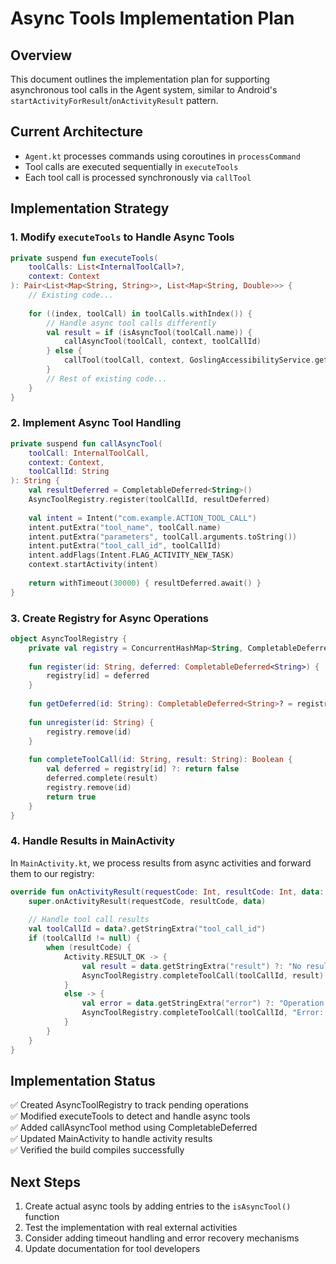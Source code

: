 # Async Tools Implementation Plan

## Overview
This document outlines the implementation plan for supporting asynchronous tool calls in the Agent system, similar to Android's `startActivityForResult`/`onActivityResult` pattern.

## Current Architecture
- `Agent.kt` processes commands using coroutines in `processCommand`
- Tool calls are executed sequentially in `executeTools` 
- Each tool call is processed synchronously via `callTool`

## Implementation Strategy

### 1. Modify `executeTools` to Handle Async Tools

```kotlin
private suspend fun executeTools(
    toolCalls: List<InternalToolCall>?,
    context: Context
): Pair<List<Map<String, String>>, List<Map<String, Double>>> {
    // Existing code...
    
    for ((index, toolCall) in toolCalls.withIndex()) {
        // Handle async tool calls differently
        val result = if (isAsyncTool(toolCall.name)) {
            callAsyncTool(toolCall, context, toolCallId)
        } else {
            callTool(toolCall, context, GoslingAccessibilityService.getInstance())
        }
        // Rest of existing code...
    }
}
```

### 2. Implement Async Tool Handling

```kotlin
private suspend fun callAsyncTool(
    toolCall: InternalToolCall,
    context: Context,
    toolCallId: String
): String {
    val resultDeferred = CompletableDeferred<String>()
    AsyncToolRegistry.register(toolCallId, resultDeferred)
    
    val intent = Intent("com.example.ACTION_TOOL_CALL")
    intent.putExtra("tool_name", toolCall.name)
    intent.putExtra("parameters", toolCall.arguments.toString())
    intent.putExtra("tool_call_id", toolCallId)
    intent.addFlags(Intent.FLAG_ACTIVITY_NEW_TASK)
    context.startActivity(intent)
    
    return withTimeout(30000) { resultDeferred.await() }
}
```

### 3. Create Registry for Async Operations

```kotlin
object AsyncToolRegistry {
    private val registry = ConcurrentHashMap<String, CompletableDeferred<String>>()
    
    fun register(id: String, deferred: CompletableDeferred<String>) {
        registry[id] = deferred
    }
    
    fun getDeferred(id: String): CompletableDeferred<String>? = registry[id]
    
    fun unregister(id: String) {
        registry.remove(id)
    }
    
    fun completeToolCall(id: String, result: String): Boolean {
        val deferred = registry[id] ?: return false
        deferred.complete(result)
        registry.remove(id)
        return true
    }
}
```

### 4. Handle Results in MainActivity

In `MainActivity.kt`, we process results from async activities and forward them to our registry:

```kotlin
override fun onActivityResult(requestCode: Int, resultCode: Int, data: Intent?) {
    super.onActivityResult(requestCode, resultCode, data)
    
    // Handle tool call results
    val toolCallId = data?.getStringExtra("tool_call_id")
    if (toolCallId != null) {
        when (resultCode) {
            Activity.RESULT_OK -> {
                val result = data.getStringExtra("result") ?: "No result provided"
                AsyncToolRegistry.completeToolCall(toolCallId, result)
            }
            else -> {
                val error = data.getStringExtra("error") ?: "Operation was cancelled"
                AsyncToolRegistry.completeToolCall(toolCallId, "Error: $error")
            }
        }
    }
}
```

## Implementation Status

✅ Created AsyncToolRegistry to track pending operations  
✅ Modified executeTools to detect and handle async tools  
✅ Added callAsyncTool method using CompletableDeferred  
✅ Updated MainActivity to handle activity results  
✅ Verified the build compiles successfully  

## Next Steps
1. Create actual async tools by adding entries to the `isAsyncTool()` function
2. Test the implementation with real external activities
3. Consider adding timeout handling and error recovery mechanisms
4. Update documentation for tool developers
